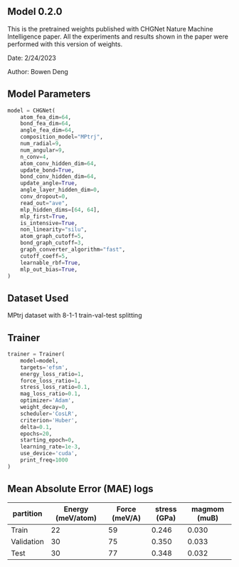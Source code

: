## Model 0.2.0

This is the pretrained weights published with CHGNet Nature Machine Intelligence paper.
All the experiments and results shown in the paper were performed with this version of weights.

Date: 2/24/2023

Author: Bowen Deng

## Model Parameters

```python
model = CHGNet(
    atom_fea_dim=64,
    bond_fea_dim=64,
    angle_fea_dim=64,
    composition_model="MPtrj",
    num_radial=9,
    num_angular=9,
    n_conv=4,
    atom_conv_hidden_dim=64,
    update_bond=True,
    bond_conv_hidden_dim=64,
    update_angle=True,
    angle_layer_hidden_dim=0,
    conv_dropout=0,
    read_out="ave",
    mlp_hidden_dims=[64, 64],
    mlp_first=True,
    is_intensive=True,
    non_linearity="silu",
    atom_graph_cutoff=5,
    bond_graph_cutoff=3,
    graph_converter_algorithm="fast",
    cutoff_coeff=5,
    learnable_rbf=True,
    mlp_out_bias=True,
)
```

## Dataset Used

MPtrj dataset with 8-1-1 train-val-test splitting

## Trainer

```python
trainer = Trainer(
    model=model,
    targets='efsm',
    energy_loss_ratio=1,
    force_loss_ratio=1,
    stress_loss_ratio=0.1,
    mag_loss_ratio=0.1,
    optimizer='Adam',
    weight_decay=0,
    scheduler='CosLR',
    criterion='Huber',
    delta=0.1,
    epochs=20,
    starting_epoch=0,
    learning_rate=1e-3,
    use_device='cuda',
    print_freq=1000
)
```

## Mean Absolute Error (MAE) logs

| partition  | Energy (meV/atom) | Force (meV/A) | stress (GPa) | magmom (muB) |
| ---------- | ----------------- | ------------- | ------------ | ------------ |
| Train      | 22                | 59            | 0.246        | 0.030        |
| Validation | 30                | 75            | 0.350        | 0.033        |
| Test       | 30                | 77            | 0.348        | 0.032        |
